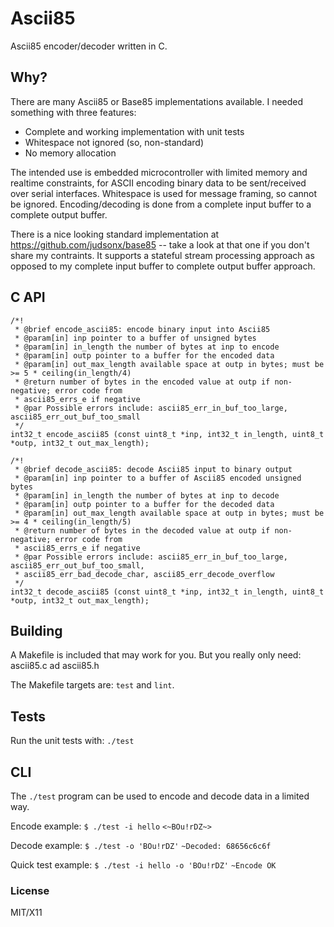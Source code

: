 # Ascii85

Ascii85 encoder/decoder written in C.

## Why?

There are many Ascii85 or Base85 implementations available. I needed something with three
features:

  - Complete and working implementation with unit tests
  - Whitespace not ignored (so, non-standard)
  - No memory allocation

The intended use is embedded microcontroller with limited memory and realtime constraints, for
ASCII encoding binary data to be sent/received over serial interfaces. Whitespace is used for 
message framing, so cannot be ignored. Encoding/decoding is done from a complete input buffer to
a complete output buffer.

There is a nice looking standard implementation at https://github.com/judsonx/base85 -- take a
look at that one if you don't share my contraints. It supports a stateful stream processing 
approach as opposed to my complete input buffer to complete output buffer approach.

## C API

~~~~
/*!
 * @brief encode_ascii85: encode binary input into Ascii85
 * @param[in] inp pointer to a buffer of unsigned bytes 
 * @param[in] in_length the number of bytes at inp to encode
 * @param[in] outp pointer to a buffer for the encoded data
 * @param[in] out_max_length available space at outp in bytes; must be >= 5 * ceiling(in_length/4)
 * @return number of bytes in the encoded value at outp if non-negative; error code from
 * ascii85_errs_e if negative
 * @par Possible errors include: ascii85_err_in_buf_too_large, ascii85_err_out_buf_too_small
 */
int32_t encode_ascii85 (const uint8_t *inp, int32_t in_length, uint8_t *outp, int32_t out_max_length);

/*!
 * @brief decode_ascii85: decode Ascii85 input to binary output
 * @param[in] inp pointer to a buffer of Ascii85 encoded unsigned bytes 
 * @param[in] in_length the number of bytes at inp to decode
 * @param[in] outp pointer to a buffer for the decoded data
 * @param[in] out_max_length available space at outp in bytes; must be >= 4 * ceiling(in_length/5)
 * @return number of bytes in the decoded value at outp if non-negative; error code from
 * ascii85_errs_e if negative
 * @par Possible errors include: ascii85_err_in_buf_too_large, ascii85_err_out_buf_too_small, 
 * ascii85_err_bad_decode_char, ascii85_err_decode_overflow
 */
int32_t decode_ascii85 (const uint8_t *inp, int32_t in_length, uint8_t *outp, int32_t out_max_length);
~~~~

## Building

A Makefile is included that may work for you. But you really only need: ascii85.c ad ascii85.h

The Makefile targets are: `test` and `lint`.

## Tests

Run the unit tests with: `./test`

## CLI

The `./test` program can be used to encode and decode data in a limited way.

Encode example:
  `$ ./test -i hello`
  `<~BOu!rDZ~>`

Decode example:
  `$ ./test -o 'BOu!rDZ'`
  `~Decoded: 68656c6c6f`

Quick test example:
  `$ ./test -i hello -o 'BOu!rDZ'`
  `~Encode OK`

### License

MIT/X11
